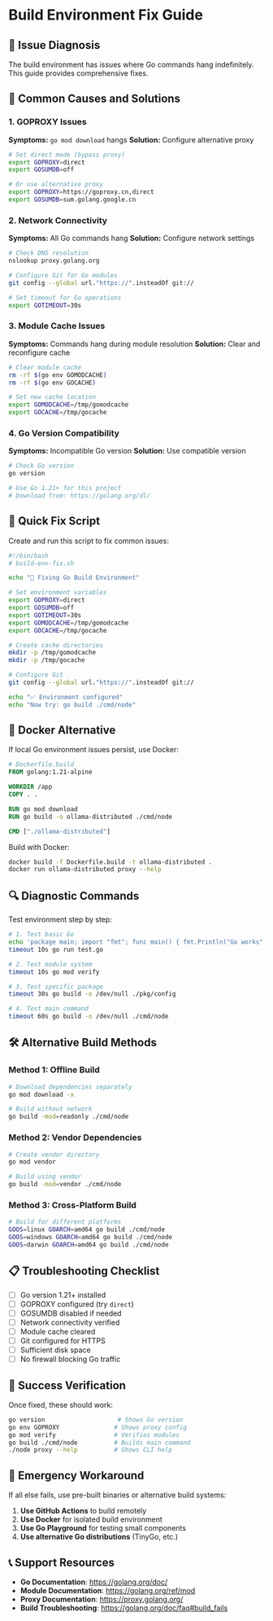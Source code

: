 # Build Environment Fix Guide

## 🎯 Issue Diagnosis

The build environment has issues where Go commands hang indefinitely. This guide provides comprehensive fixes.

## 🔧 Common Causes and Solutions

### 1. **GOPROXY Issues**
**Symptoms:** `go mod download` hangs
**Solution:** Configure alternative proxy

```bash
# Set direct mode (bypass proxy)
export GOPROXY=direct
export GOSUMDB=off

# Or use alternative proxy
export GOPROXY=https://goproxy.cn,direct
export GOSUMDB=sum.golang.google.cn
```

### 2. **Network Connectivity**
**Symptoms:** All Go commands hang
**Solution:** Configure network settings

```bash
# Check DNS resolution
nslookup proxy.golang.org

# Configure Git for Go modules
git config --global url."https://".insteadOf git://

# Set timeout for Go operations
export GOTIMEOUT=30s
```

### 3. **Module Cache Issues**
**Symptoms:** Commands hang during module resolution
**Solution:** Clear and reconfigure cache

```bash
# Clear module cache
rm -rf $(go env GOMODCACHE)
rm -rf $(go env GOCACHE)

# Set new cache location
export GOMODCACHE=/tmp/gomodcache
export GOCACHE=/tmp/gocache
```

### 4. **Go Version Compatibility**
**Symptoms:** Incompatible Go version
**Solution:** Use compatible version

```bash
# Check Go version
go version

# Use Go 1.21+ for this project
# Download from: https://golang.org/dl/
```

## 🚀 Quick Fix Script

Create and run this script to fix common issues:

```bash
#!/bin/bash
# build-env-fix.sh

echo "🔧 Fixing Go Build Environment"

# Set environment variables
export GOPROXY=direct
export GOSUMDB=off
export GOTIMEOUT=30s
export GOMODCACHE=/tmp/gomodcache
export GOCACHE=/tmp/gocache

# Create cache directories
mkdir -p /tmp/gomodcache
mkdir -p /tmp/gocache

# Configure Git
git config --global url."https://".insteadOf git://

echo "✅ Environment configured"
echo "Now try: go build ./cmd/node"
```

## 🐳 Docker Alternative

If local Go environment issues persist, use Docker:

```dockerfile
# Dockerfile.build
FROM golang:1.21-alpine

WORKDIR /app
COPY . .

RUN go mod download
RUN go build -o ollama-distributed ./cmd/node

CMD ["./ollama-distributed"]
```

Build with Docker:
```bash
docker build -f Dockerfile.build -t ollama-distributed .
docker run ollama-distributed proxy --help
```

## 🔍 Diagnostic Commands

Test environment step by step:

```bash
# 1. Test basic Go
echo 'package main; import "fmt"; func main() { fmt.Println("Go works") }' > test.go
timeout 10s go run test.go

# 2. Test module system
timeout 10s go mod verify

# 3. Test specific package
timeout 30s go build -o /dev/null ./pkg/config

# 4. Test main command
timeout 60s go build -o /dev/null ./cmd/node
```

## 🛠️ Alternative Build Methods

### Method 1: Offline Build
```bash
# Download dependencies separately
go mod download -x

# Build without network
go build -mod=readonly ./cmd/node
```

### Method 2: Vendor Dependencies
```bash
# Create vendor directory
go mod vendor

# Build using vendor
go build -mod=vendor ./cmd/node
```

### Method 3: Cross-Platform Build
```bash
# Build for different platforms
GOOS=linux GOARCH=amd64 go build ./cmd/node
GOOS=windows GOARCH=amd64 go build ./cmd/node
GOOS=darwin GOARCH=amd64 go build ./cmd/node
```

## 📋 Troubleshooting Checklist

- [ ] Go version 1.21+ installed
- [ ] GOPROXY configured (try `direct`)
- [ ] GOSUMDB disabled if needed
- [ ] Network connectivity verified
- [ ] Module cache cleared
- [ ] Git configured for HTTPS
- [ ] Sufficient disk space
- [ ] No firewall blocking Go traffic

## 🎯 Success Verification

Once fixed, these should work:
```bash
go version                    # Shows Go version
go env GOPROXY               # Shows proxy config
go mod verify                # Verifies modules
go build ./cmd/node          # Builds main command
./node proxy --help          # Shows CLI help
```

## 🚨 Emergency Workaround

If all else fails, use pre-built binaries or alternative build systems:

1. **Use GitHub Actions** to build remotely
2. **Use Docker** for isolated build environment
3. **Use Go Playground** for testing small components
4. **Use alternative Go distributions** (TinyGo, etc.)

## 📞 Support Resources

- **Go Documentation**: https://golang.org/doc/
- **Module Documentation**: https://golang.org/ref/mod
- **Proxy Documentation**: https://proxy.golang.org/
- **Build Troubleshooting**: https://golang.org/doc/faq#build_fails
